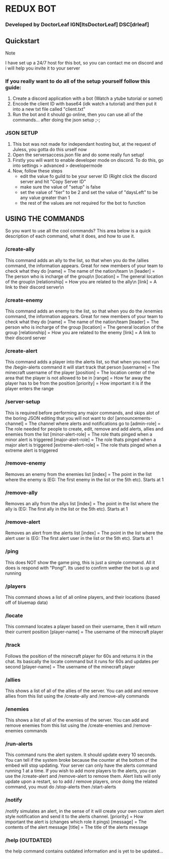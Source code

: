 # REDUX BOT
### Developed by DoctorLeaf IGN[ItsDoctorLeaf] DSC[drleaf]

## Quickstart
> [!NOTE]
> I have set up a 24/7 host for this bot, so you can contact me on discord and i will help you invite it to your server

### If you really want to do all of the setup yourself follow this guide:
1. Create a discord application with a bot (Watch a ytube tutorial or somet)
2. Encode the client ID with base64 (idk watch a tutorial) and then put it into a new txt file called "client.txt"
3. Run the bot and it should go online, then you can use all of the commands... after doing the json setup ;-;

### JSON SETUP
1. This bot was not made for independant hosting but, at the request of Juless, you gotta do this urself now
2. Open the serversaccess.json file and do some really fun setup!
3. Firstly you will want to enable developer mode on discord. To do this, go into settings > advanced > developermode
4. Now, follow these steps
   - edit the value fo guild to be your server ID (Right click the discord server and hit "Copy Server ID"
   - make sure the value of "setup" is false
   - set the value of "tier" to be 2 and set the value of "daysLeft" to be any value greater than 1
   - the rest of the values are not required for the bot to function

## USING THE COMMANDS
So you want to use all the cool commands? This area below is a quick description of each command, what it does, and how to use it.

### /create-ally
This command adds an ally to the list, so that when you do the /allies command, the information appears. Great for new members of your team to check what they do
[name] = The name of the nation/team \n
[leader] = The person who is incharge of the group\n
[location] = The general location of the group\n
[relationship] = How you are related to the ally\n
[link] = A link to their discord server\n

### /create-enemy
This command adds an enemy to the list, so that when you do the /enemies command, the information appears. Great for new members of your team to check what they do
[name] = The name of the nation/team
[leader] = The person who is incharge of the group
[location] = The general location of the group
[relationship] = How you are related to the enemy
[link] = A link to their discord server

### /create-alert
This command adds a player into the alerts list, so that when you next run the /begin-alerts command it will start track that person
[username] = The minecraft username of the player
[position] = The location center of the area that the player is not allowed to be in
[range] = How far away the player has to be from the position
[priority] = How important it is if the player enters the range

### /server-setup
This is required before performing any major commands, and skips alot of the boring JSON editing that you will not want to do!
[announcements-channel] = The channel where alerts and notifications go to
[admin-role] = The role needed for people to create, edit, remove and add alerts, allies and enemies from the list
[minor-alert-role] = The role thats pinged when a minor alert is triggered
[major-alert-role] = The role thats pinged when a major alert is triggered
[extreme-alert-role] = The role thats pinged when a extreme alert is triggered

### /remove-enemy 
Removes an enemy from the enemies list
[index] = The point in the list where the enemy is (EG: The first enemy in the list or the 5th etc). Starts at 1

### /remove-ally
Removes an ally from the allys list
[index] = The point in the list where the ally is (EG: The first ally in the list or the 5th etc). Starts at 1

### /remove-alert 
Removes an alert from the alerts list
[index] = The point in the list where the alert user is (EG: The first alert user in the list or the 5th etc). Starts at 1

### /ping
This does NOT show the game ping, this is just a simple command. All it does is respond with "Pong!". Its used to confirm wether the bot is up and running

### /players
This command shows a list of all online players, and their locations (based off of bluemap data)

### /locate
This command locates a player based on their username, then it will return their current position
[player-name] = The username of the minecraft player

### /track
Follows the position of the minecraft player for 60s and returns it in the chat. Its basically the locate command but it runs for 60s and updates per second
[player-name] = The username of the minecraft player

### /allies
This shows a list of all of the allies of the server. You can add and remove allies from this list using the /create-ally and /remove-ally commands

### /enemies
This shows a list of all of the enemies of the server. You can add and remove enemies from this list using the /create-enemies and /remove-enemies commands

### /run-alerts
This command runs the alert system. It should update every 10 seconds. You can tell if the system broke because the counter at the bottom of the embed will stop updating. Your server can only have the alerts command running 1 at a time. If you wish to add more players to the alerts, you can use the /create-alert and /remove-alert to remove them.
Alert lists will only update upon a restart, so to add / remove players, once doing the related command, you must do /stop-alerts then /start-alerts

### /notify
/notify simulates an alert, in the sense of it will create your own custom alert style notification and send it to the alerts channel.
[priority] = How important the alert is (changes which role it pings)
[message] = The contents of the alert message
[title] = The title of the alerts message

### /help (OUTDATED)
the help command contains outdated information and is yet to be updated...
